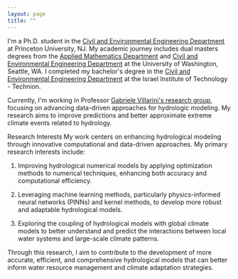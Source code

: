 ```yaml
---
layout: page
title: ""
---
```


I'm a Ph.D. student in the [Civil and Environmental Engineering Department](https://cee.princeton.edu) at Princeton University, NJ. My academic journey includes dual masters degrees from the [Applied Mathematics Department](https://amath.washington.edu) and [Civil and Environmental Engineering Department](https://www.ce.washington.edu) at the University of Washington, Seattle, WA. I completed my bachelor's degree in the [Civil and Environmental Engineering Department](https://cee.technion.ac.il/en/) at the Israel Institute of Technology - Technion. 


Currently, I'm working in Professor [Gabriele Villarini's research group](https://villarini.scholar.princeton.edu/research-group), focusing on advancing data-driven approaches for hydrologic modeling. My research aims to improve predictions and better approximate extreme climate events related to hydrology. 


Research Interests My work centers on enhancing hydrological modeling through innovative computational and data-driven approaches. My primary research interests include: 


1. Improving hydrological numerical models by applying optimization methods to numerical techniques, enhancing both accuracy and computational efficiency.

2. Leveraging machine learning methods, particularly physics-informed neural networks (PINNs) and kernel methods, to develop more robust and adaptable hydrological models.

3. Exploring the coupling of hydrological models with global climate models to better understand and predict the interactions between local water systems and large-scale climate patterns.


Through this research, I aim to contribute to the development of more accurate, efficient, and comprehensive hydrological models that can better inform water resource management and climate adaptation strategies.
